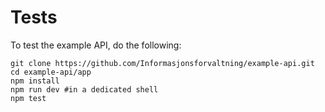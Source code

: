 # Tests

To test the example API, do the following:
```
git clone https://github.com/Informasjonsforvaltning/example-api.git
cd example-api/app
npm install
npm run dev #in a dedicated shell
npm test
```
